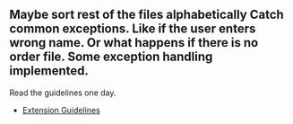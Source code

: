 Maybe sort rest of the files alphabetically
Catch common exceptions. Like if the user enters wrong name. Or what happens if there is no order file. Some exception handling implemented.
---
Read the guidelines one day.
* [Extension Guidelines](https://code.visualstudio.com/api/references/extension-guidelines)